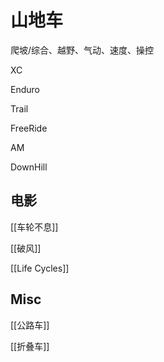 # 山地车

爬坡/综合、越野、气动、速度、操控

XC

Enduro

Trail

FreeRide

AM

DownHill






## 电影

[[车轮不息]]

[[破风]]

[[Life Cycles]]



## Misc

[[公路车]]

[[折叠车]]



